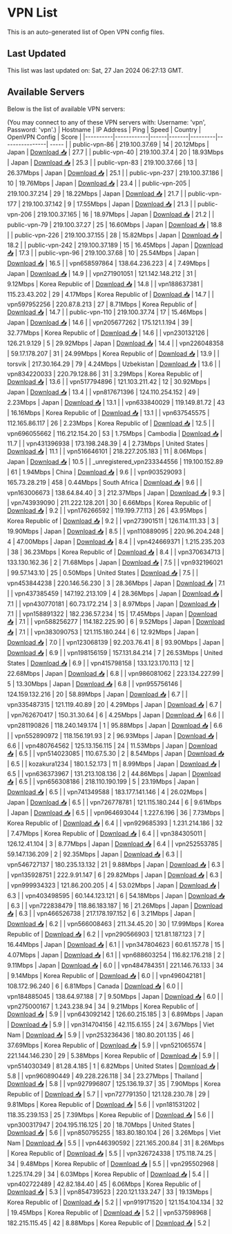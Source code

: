 # VPN List

This is an auto-generated list of Open VPN config files.

## Last Updated

This list was last updated on: Sat, 27 Jan 2024 06:27:13 GMT.

## Available Servers

Below is the list of available VPN servers:

(You may connect to any of these VPN servers with: Username: 'vpn', Password: 'vpn'.)
| Hostname | IP Address | Ping | Speed | Country | OpenVPN Config | Score |
|----------|------------|------|-------|---------|----------------| ----- |
| public-vpn-86 | 219.100.37.69 | 14 | 20.12Mbps | Japan | [Download 📥](./configs/server_0_JP.ovpn) | 27.7 |
| public-vpn-40 | 219.100.37.4 | 20 | 18.93Mbps | Japan | [Download 📥](./configs/server_1_JP.ovpn) | 25.3 |
| public-vpn-83 | 219.100.37.66 | 13 | 26.37Mbps | Japan | [Download 📥](./configs/server_2_JP.ovpn) | 25.1 |
| public-vpn-237 | 219.100.37.186 | 10 | 19.76Mbps | Japan | [Download 📥](./configs/server_3_JP.ovpn) | 23.4 |
| public-vpn-205 | 219.100.37.214 | 29 | 18.22Mbps | Japan | [Download 📥](./configs/server_4_JP.ovpn) | 21.7 |
| public-vpn-177 | 219.100.37.142 | 9 | 17.55Mbps | Japan | [Download 📥](./configs/server_5_JP.ovpn) | 21.3 |
| public-vpn-206 | 219.100.37.165 | 16 | 18.97Mbps | Japan | [Download 📥](./configs/server_6_JP.ovpn) | 21.2 |
| public-vpn-79 | 219.100.37.27 | 25 | 16.60Mbps | Japan | [Download 📥](./configs/server_7_JP.ovpn) | 18.8 |
| public-vpn-226 | 219.100.37.155 | 28 | 15.82Mbps | Japan | [Download 📥](./configs/server_8_JP.ovpn) | 18.2 |
| public-vpn-242 | 219.100.37.189 | 15 | 16.45Mbps | Japan | [Download 📥](./configs/server_9_JP.ovpn) | 17.3 |
| public-vpn-96 | 219.100.37.68 | 10 | 25.54Mbps | Japan | [Download 📥](./configs/server_10_JP.ovpn) | 16.5 |
| vpn658597864 | 138.64.236.223 | 4 | 7.49Mbps | Japan | [Download 📥](./configs/server_11_JP.ovpn) | 14.9 |
| vpn271901051 | 121.142.148.212 | 31 | 9.12Mbps | Korea Republic of | [Download 📥](./configs/server_12_KR.ovpn) | 14.8 |
| vpn188637381 | 115.23.43.202 | 29 | 4.17Mbps | Korea Republic of | [Download 📥](./configs/server_13_KR.ovpn) | 14.7 |
| vpn597952256 | 220.87.8.213 | 27 | 8.71Mbps | Korea Republic of | [Download 📥](./configs/server_14_KR.ovpn) | 14.7 |
| public-vpn-110 | 219.100.37.74 | 17 | 15.46Mbps | Japan | [Download 📥](./configs/server_15_JP.ovpn) | 14.6 |
| vpn205677262 | 175.121.1.194 | 39 | 32.77Mbps | Korea Republic of | [Download 📥](./configs/server_16_KR.ovpn) | 14.6 |
| vpn230132126 | 126.21.9.129 | 5 | 29.92Mbps | Japan | [Download 📥](./configs/server_17_JP.ovpn) | 14.4 |
| vpn226048358 | 59.17.178.207 | 31 | 24.99Mbps | Korea Republic of | [Download 📥](./configs/server_18_KR.ovpn) | 13.9 |
| torsvik | 217.30.164.29 | 79 | 4.24Mbps | Uzbekistan | [Download 📥](./configs/server_19_UZ.ovpn) | 13.6 |
| vpn834220033 | 220.79.128.86 | 31 | 3.29Mbps | Korea Republic of | [Download 📥](./configs/server_20_KR.ovpn) | 13.6 |
| vpn517794896 | 121.103.211.42 | 12 | 30.92Mbps | Japan | [Download 📥](./configs/server_21_JP.ovpn) | 13.4 |
| vpn817671396 | 124.110.254.152 | 49 | 2.23Mbps | Japan | [Download 📥](./configs/server_22_JP.ovpn) | 13.1 |
| vpn633840029 | 119.149.81.72 | 43 | 16.16Mbps | Korea Republic of | [Download 📥](./configs/server_23_KR.ovpn) | 13.1 |
| vpn637545575 | 112.165.86.117 | 26 | 2.23Mbps | Korea Republic of | [Download 📥](./configs/server_24_KR.ovpn) | 12.5 |
| vpn696055662 | 116.212.154.20 | 53 | 1.75Mbps | Cambodia | [Download 📥](./configs/server_25_KH.ovpn) | 11.7 |
| vpn431396938 | 173.198.248.39 | 4 | 2.73Mbps | United States | [Download 📥](./configs/server_26_US.ovpn) | 11.1 |
| vpn516646101 | 218.227.205.183 | 11 | 8.06Mbps | Japan | [Download 📥](./configs/server_27_JP.ovpn) | 10.5 |
| _unregistered_vpn233344556 | 119.100.152.89 | 61 | 1.94Mbps | China | [Download 📥](./configs/server_28_CN.ovpn) | 9.6 |
| vpn903529093 | 165.73.28.219 | 458 | 0.44Mbps | South Africa | [Download 📥](./configs/server_29_ZA.ovpn) | 9.6 |
| vpn163006673 | 138.64.84.40 | 3 | 212.37Mbps | Japan | [Download 📥](./configs/server_30_JP.ovpn) | 9.3 |
| vpn743939090 | 211.222.128.201 | 30 | 6.66Mbps | Korea Republic of | [Download 📥](./configs/server_31_KR.ovpn) | 9.2 |
| vpn176266592 | 119.199.77.113 | 26 | 43.95Mbps | Korea Republic of | [Download 📥](./configs/server_32_KR.ovpn) | 9.2 |
| vpn273901511 | 126.114.111.33 | 3 | 19.90Mbps | Japan | [Download 📥](./configs/server_33_JP.ovpn) | 8.5 |
| vpn110889095 | 220.96.204.248 | 4 | 47.00Mbps | Japan | [Download 📥](./configs/server_34_JP.ovpn) | 8.4 |
| vpn424669371 | 1.215.235.203 | 38 | 36.23Mbps | Korea Republic of | [Download 📥](./configs/server_35_KR.ovpn) | 8.4 |
| vpn370634713 | 133.130.162.36 | 2 | 71.68Mbps | Japan | [Download 📥](./configs/server_36_JP.ovpn) | 7.5 |
| vpn932196021 | 99.57.143.10 | 25 | 0.50Mbps | United States | [Download 📥](./configs/server_37_US.ovpn) | 7.5 |
| vpn453844238 | 220.146.56.230 | 3 | 28.36Mbps | Japan | [Download 📥](./configs/server_38_JP.ovpn) | 7.1 |
| vpn437385459 | 147.192.213.109 | 4 | 28.36Mbps | Japan | [Download 📥](./configs/server_39_JP.ovpn) | 7.1 |
| vpn430770181 | 60.73.172.214 | 3 | 8.97Mbps | Japan | [Download 📥](./configs/server_40_JP.ovpn) | 7.1 |
| vpn158891322 | 182.236.57.234 | 15 | 17.45Mbps | Japan | [Download 📥](./configs/server_41_JP.ovpn) | 7.1 |
| vpn588256277 | 114.182.225.90 | 6 | 9.52Mbps | Japan | [Download 📥](./configs/server_42_JP.ovpn) | 7.1 |
| vpn383090753 | 121.115.180.244 | 6 | 12.92Mbps | Japan | [Download 📥](./configs/server_43_JP.ovpn) | 7.0 |
| vpn123068139 | 92.203.76.41 | 8 | 93.90Mbps | Japan | [Download 📥](./configs/server_44_JP.ovpn) | 6.9 |
| vpn198156159 | 157.131.84.214 | 7 | 26.53Mbps | United States | [Download 📥](./configs/server_45_US.ovpn) | 6.9 |
| vpn415798158 | 133.123.170.113 | 12 | 22.68Mbps | Japan | [Download 📥](./configs/server_46_JP.ovpn) | 6.8 |
| vpn986081062 | 223.134.227.99 | 5 | 13.30Mbps | Japan | [Download 📥](./configs/server_47_JP.ovpn) | 6.8 |
| vpn955756146 | 124.159.132.216 | 20 | 58.89Mbps | Japan | [Download 📥](./configs/server_48_JP.ovpn) | 6.7 |
| vpn335487315 | 121.119.40.89 | 20 | 4.29Mbps | Japan | [Download 📥](./configs/server_49_JP.ovpn) | 6.7 |
| vpn762670417 | 150.31.30.64 | 6 | 4.25Mbps | Japan | [Download 📥](./configs/server_50_JP.ovpn) | 6.6 |
| vpn281190826 | 118.240.149.174 | 1 | 95.88Mbps | Japan | [Download 📥](./configs/server_51_JP.ovpn) | 6.6 |
| vpn552890972 | 118.156.191.93 | 2 | 96.93Mbps | Japan | [Download 📥](./configs/server_52_JP.ovpn) | 6.6 |
| vpn480764562 | 125.13.156.115 | 24 | 11.53Mbps | Japan | [Download 📥](./configs/server_53_JP.ovpn) | 6.5 |
| vpn514023085 | 110.67.5.30 | 2 | 8.54Mbps | Japan | [Download 📥](./configs/server_54_JP.ovpn) | 6.5 |
| kozakura1234 | 180.1.52.173 | 11 | 8.99Mbps | Japan | [Download 📥](./configs/server_55_JP.ovpn) | 6.5 |
| vpn636373967 | 131.213.108.136 | 2 | 44.86Mbps | Japan | [Download 📥](./configs/server_56_JP.ovpn) | 6.5 |
| vpn656308186 | 218.110.190.199 | 5 | 23.19Mbps | Japan | [Download 📥](./configs/server_57_JP.ovpn) | 6.5 |
| vpn741349588 | 183.177.141.146 | 4 | 26.02Mbps | Japan | [Download 📥](./configs/server_58_JP.ovpn) | 6.5 |
| vpn726778781 | 121.115.180.244 | 6 | 9.61Mbps | Japan | [Download 📥](./configs/server_59_JP.ovpn) | 6.5 |
| vpn964693044 | 1.227.6.196 | 36 | 7.73Mbps | Korea Republic of | [Download 📥](./configs/server_60_KR.ovpn) | 6.4 |
| vpn929685393 | 1.231.214.186 | 32 | 7.47Mbps | Korea Republic of | [Download 📥](./configs/server_61_KR.ovpn) | 6.4 |
| vpn384305011 | 126.12.41.104 | 3 | 8.77Mbps | Japan | [Download 📥](./configs/server_62_JP.ovpn) | 6.4 |
| vpn252553785 | 59.147.136.209 | 2 | 92.35Mbps | Japan | [Download 📥](./configs/server_63_JP.ovpn) | 6.3 |
| vpn546727137 | 180.235.13.132 | 21 | 9.88Mbps | Japan | [Download 📥](./configs/server_64_JP.ovpn) | 6.3 |
| vpn135928751 | 222.9.91.147 | 6 | 29.82Mbps | Japan | [Download 📥](./configs/server_65_JP.ovpn) | 6.3 |
| vpn999934323 | 121.86.200.205 | 4 | 53.02Mbps | Japan | [Download 📥](./configs/server_66_JP.ovpn) | 6.3 |
| vpn403498595 | 60.144.123.121 | 6 | 54.18Mbps | Japan | [Download 📥](./configs/server_67_JP.ovpn) | 6.3 |
| vpn722838479 | 118.86.183.187 | 16 | 21.26Mbps | Japan | [Download 📥](./configs/server_68_JP.ovpn) | 6.3 |
| vpn466526738 | 217.178.197.152 | 6 | 3.21Mbps | Japan | [Download 📥](./configs/server_69_JP.ovpn) | 6.2 |
| vpn566008463 | 211.34.45.20 | 30 | 17.99Mbps | Korea Republic of | [Download 📥](./configs/server_70_KR.ovpn) | 6.2 |
| vpn290566903 | 121.81.187.123 | 7 | 16.44Mbps | Japan | [Download 📥](./configs/server_71_JP.ovpn) | 6.1 |
| vpn347804623 | 60.61.157.78 | 15 | 4.07Mbps | Japan | [Download 📥](./configs/server_72_JP.ovpn) | 6.1 |
| vpn688603254 | 116.82.176.218 | 2 | 9.11Mbps | Japan | [Download 📥](./configs/server_73_JP.ovpn) | 6.0 |
| vpn484784351 | 221.146.76.133 | 34 | 9.14Mbps | Korea Republic of | [Download 📥](./configs/server_74_KR.ovpn) | 6.0 |
| vpn496042181 | 108.172.96.240 | 6 | 6.81Mbps | Canada | [Download 📥](./configs/server_75_CA.ovpn) | 6.0 |
| vpn184885045 | 138.64.97.188 | 7 | 9.50Mbps | Japan | [Download 📥](./configs/server_76_JP.ovpn) | 6.0 |
| vpn275000167 | 1.243.238.94 | 34 | 9.21Mbps | Korea Republic of | [Download 📥](./configs/server_77_KR.ovpn) | 5.9 |
| vpn643092142 | 126.60.215.185 | 3 | 6.89Mbps | Japan | [Download 📥](./configs/server_78_JP.ovpn) | 5.9 |
| vpn314704156 | 42.115.6.155 | 24 | 3.67Mbps | Viet Nam | [Download 📥](./configs/server_79_VN.ovpn) | 5.9 |
| vpn253236436 | 180.80.201.135 | 46 | 37.69Mbps | Korea Republic of | [Download 📥](./configs/server_80_KR.ovpn) | 5.9 |
| vpn521065574 | 221.144.146.230 | 29 | 5.38Mbps | Korea Republic of | [Download 📥](./configs/server_81_KR.ovpn) | 5.9 |
| vpn514030349 | 81.28.4.185 | 1 | 6.82Mbps | United States | [Download 📥](./configs/server_82_US.ovpn) | 5.8 |
| vpn960890449 | 49.228.226.118 | 34 | 23.27Mbps | Thailand | [Download 📥](./configs/server_83_TH.ovpn) | 5.8 |
| vpn927996807 | 125.136.19.37 | 35 | 7.90Mbps | Korea Republic of | [Download 📥](./configs/server_84_KR.ovpn) | 5.7 |
| vpn727791350 | 121.128.230.78 | 29 | 9.81Mbps | Korea Republic of | [Download 📥](./configs/server_85_KR.ovpn) | 5.6 |
| vpn181531202 | 118.35.239.153 | 25 | 7.39Mbps | Korea Republic of | [Download 📥](./configs/server_86_KR.ovpn) | 5.6 |
| vpn300317947 | 204.195.116.125 | 20 | 18.70Mbps | United States | [Download 📥](./configs/server_87_US.ovpn) | 5.6 |
| vpn850795255 | 183.80.180.104 | 26 | 3.26Mbps | Viet Nam | [Download 📥](./configs/server_88_VN.ovpn) | 5.5 |
| vpn446390592 | 221.165.200.84 | 31 | 8.26Mbps | Korea Republic of | [Download 📥](./configs/server_89_KR.ovpn) | 5.5 |
| vpn326724338 | 175.118.74.25 | 34 | 9.48Mbps | Korea Republic of | [Download 📥](./configs/server_90_KR.ovpn) | 5.5 |
| vpn295502968 | 1.225.174.29 | 34 | 6.03Mbps | Korea Republic of | [Download 📥](./configs/server_91_KR.ovpn) | 5.4 |
| vpn402722489 | 42.82.184.40 | 45 | 6.06Mbps | Korea Republic of | [Download 📥](./configs/server_92_KR.ovpn) | 5.3 |
| vpn854739523 | 220.121.133.247 | 33 | 19.13Mbps | Korea Republic of | [Download 📥](./configs/server_93_KR.ovpn) | 5.2 |
| vpn919171520 | 121.154.104.134 | 32 | 19.45Mbps | Korea Republic of | [Download 📥](./configs/server_94_KR.ovpn) | 5.2 |
| vpn537598968 | 182.215.115.45 | 42 | 8.88Mbps | Korea Republic of | [Download 📥](./configs/server_95_KR.ovpn) | 5.2 |
